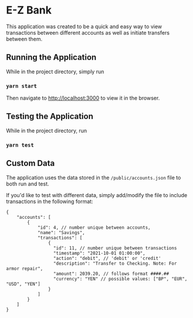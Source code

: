 # E-Z Bank

This application was created to be a quick and easy way to view transactions between different accounts as well as
initiate transfers between them.

## Running the Application

While in the project directory, simply run

### `yarn start`

Then navigate to [http://localhost:3000](http://localhost:3000) to view it in the browser.

## Testing the Application

While in the project directory, run 

### `yarn test`

## Custom Data

The application uses the data stored in the `/public/accounts.json` file to both run and test.

If you'd like to test with different data, simply add/modify the file to include transactions in the following format:

```aidl
{
    "accounts": [
        {
            "id": 4, // number unique between accounts,
            "name": "Savings",
            "transactions": [
                {
                  "id": 11, // number unique between transactions
                  "timestamp": "2021-10-01 01:00:00", 
                  "action": "debit", // 'debit' or 'credit'
                  "description": "Transfer to Checking. Note: For armor repair",
                  "amount": 2039.20, // follows format ####.##
                  "currency": "YEN" // possible values: ["BP", "EUR", "USD", "YEN"]
                }
            ]
        }
    ]
}
```
